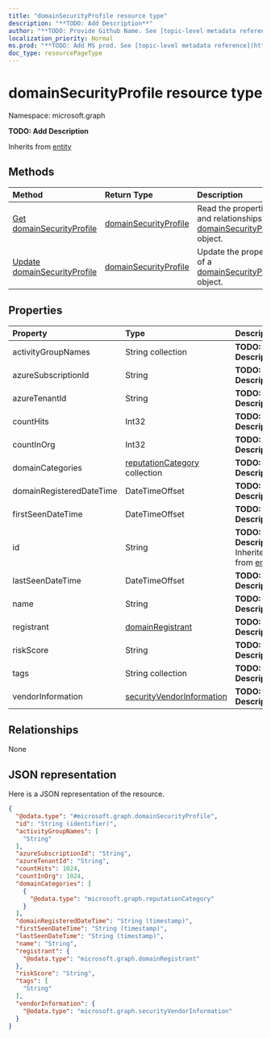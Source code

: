 ```yaml
---
title: "domainSecurityProfile resource type"
description: "**TODO: Add Description**"
author: "**TODO: Provide Github Name. See [topic-level metadata reference](https://msgo.azurewebsites.net/add/document/guidelines/metadata.html#topic-level-metadata)**"
localization_priority: Normal
ms.prod: "**TODO: Add MS prod. See [topic-level metadata reference](https://msgo.azurewebsites.net/add/document/guidelines/metadata.html#topic-level-metadata)**"
doc_type: resourcePageType
---
```


# domainSecurityProfile resource type


Namespace: microsoft.graph

**TODO: Add Description**


Inherits from [entity](../resources/entity.md)

## Methods
|Method|Return Type|Description|
|:---|:---|:---|
|[Get domainSecurityProfile](../api/domainsecurityprofile-get.md)|[domainSecurityProfile](../resources/domainsecurityprofile.md)|Read the properties and relationships of a [domainSecurityProfile](../resources/domainsecurityprofile.md) object.|
|[Update domainSecurityProfile](../api/domainsecurityprofile-update.md)|[domainSecurityProfile](../resources/domainsecurityprofile.md)|Update the properties of a [domainSecurityProfile](../resources/domainsecurityprofile.md) object.|

## Properties
|Property|Type|Description|
|:---|:---|:---|
|activityGroupNames|String collection|**TODO: Add Description**|
|azureSubscriptionId|String|**TODO: Add Description**|
|azureTenantId|String|**TODO: Add Description**|
|countHits|Int32|**TODO: Add Description**|
|countInOrg|Int32|**TODO: Add Description**|
|domainCategories|[reputationCategory](../resources/reputationcategory.md) collection|**TODO: Add Description**|
|domainRegisteredDateTime|DateTimeOffset|**TODO: Add Description**|
|firstSeenDateTime|DateTimeOffset|**TODO: Add Description**|
|id|String|**TODO: Add Description** Inherited from [entity](../resources/entity.md)|
|lastSeenDateTime|DateTimeOffset|**TODO: Add Description**|
|name|String|**TODO: Add Description**|
|registrant|[domainRegistrant](../resources/domainregistrant.md)|**TODO: Add Description**|
|riskScore|String|**TODO: Add Description**|
|tags|String collection|**TODO: Add Description**|
|vendorInformation|[securityVendorInformation](../resources/securityvendorinformation.md)|**TODO: Add Description**|

## Relationships
None

## JSON representation
Here is a JSON representation of the resource.
<!-- {
  "blockType": "resource",
  "keyProperty": "id",
  "@odata.type": "microsoft.graph.domainSecurityProfile",
  "baseType": "microsoft.graph.entity",
  "openType": true
}
-->
``` json
{
  "@odata.type": "#microsoft.graph.domainSecurityProfile",
  "id": "String (identifier)",
  "activityGroupNames": [
    "String"
  ],
  "azureSubscriptionId": "String",
  "azureTenantId": "String",
  "countHits": 1024,
  "countInOrg": 1024,
  "domainCategories": [
    {
      "@odata.type": "microsoft.graph.reputationCategory"
    }
  ],
  "domainRegisteredDateTime": "String (timestamp)",
  "firstSeenDateTime": "String (timestamp)",
  "lastSeenDateTime": "String (timestamp)",
  "name": "String",
  "registrant": {
    "@odata.type": "microsoft.graph.domainRegistrant"
  },
  "riskScore": "String",
  "tags": [
    "String"
  ],
  "vendorInformation": {
    "@odata.type": "microsoft.graph.securityVendorInformation"
  }
}
```

